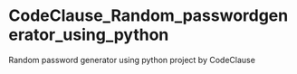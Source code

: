 # CodeClause_Random_passwordgenerator_using_python
Random password generator using python project by CodeClause
